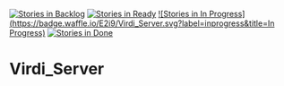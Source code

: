 [![Stories in Backlog](https://badge.waffle.io/E2i9/Virdi_Server.svg?label=backlog&title=Backlog)](http://waffle.io/E2i9/Virdi_Server) 
[![Stories in Ready](https://badge.waffle.io/E2i9/Virdi_Server.svg?label=ready&title=Ready)](http://waffle.io/E2i9/Virdi_Server) 
[![Stories in In Progress](https://badge.waffle.io/E2i9/Virdi_Server.svg?label=inprogress&title=In Progress)](http://waffle.io/E2i9/Virdi_Server) 
[![Stories in Done](https://badge.waffle.io/E2i9/Virdi_Server.svg?label=done&title=Done)](http://waffle.io/E2i9/Virdi_Server) 
# Virdi_Server
